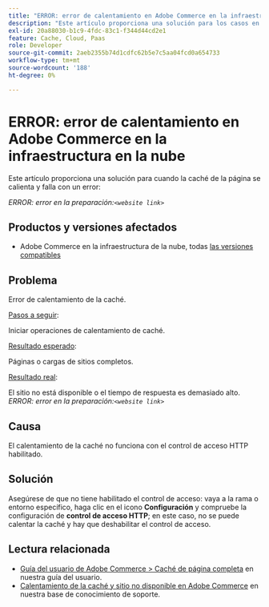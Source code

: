 ```yaml
---
title: "ERROR: error de calentamiento en Adobe Commerce en la infraestructura en la nube"
description: "Este artículo proporciona una solución para los casos en los que la caché de la página se esté calentando y falle con un error:"
exl-id: 20a88030-b1c9-4fdc-83c1-f344d44cd2e1
feature: Cache, Cloud, Paas
role: Developer
source-git-commit: 2aeb2355b74d1cdfc62b5e7c5aa04fcd0a654733
workflow-type: tm+mt
source-wordcount: '188'
ht-degree: 0%

---
```


# ERROR: error de calentamiento en Adobe Commerce en la infraestructura en la nube

Este artículo proporciona una solución para cuando la caché de la página se calienta y falla con un error:

*ERROR: error en la preparación:`<website link>`*

## Productos y versiones afectados

* Adobe Commerce en la infraestructura de la nube, todas [las versiones compatibles](https://magento.com/sites/default/files/magento-software-lifecycle-policy.pdf)

## Problema

Error de calentamiento de la caché.

<u>Pasos a seguir</u>:

Iniciar operaciones de calentamiento de caché.

<u>Resultado esperado</u>:

Páginas o cargas de sitios completos.

<u>Resultado real</u>:

El sitio no está disponible o el tiempo de respuesta es demasiado alto. *ERROR: error en la preparación:`<website link>`*

## Causa

El calentamiento de la caché no funciona con el control de acceso HTTP habilitado.

## Solución

Asegúrese de que no tiene habilitado el control de acceso: vaya a la rama o entorno específico, haga clic en el icono **Configuración** y compruebe la configuración de **control de acceso HTTP**; en este caso, no se puede calentar la caché y hay que deshabilitar el control de acceso.

## Lectura relacionada

* [Guía del usuario de Adobe Commerce > Caché de página completa](https://experienceleague.adobe.com/en/docs/commerce-admin/systems/tools/cache-management#full-page-caching) en nuestra guía del usuario.
* [Calentamiento de la caché y sitio no disponible en Adobe Commerce](/help/troubleshooting/miscellaneous/cache-warming-up-and-site-unavailable-on-magento.md) en nuestra base de conocimiento de soporte.
